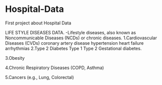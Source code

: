 # Hospital-Data
First project about Hospital Data

LIFE STYLE DISEASES DATA.
-Lifestyle diseases, also known as Noncommunicable Diseases (NCDs) or chronic diseases.
1.Cardiovascular Diseases (CVDs)
       coronary artery disease
       hypertension
       heart failure
       arrhythmias
2.Type 2 Diabetes
       Type 1
       Type 2
       Gestational diabetes. 

3.Obesity

4.Chronic Respiratory Diseases (COPD, Asthma)

5.Cancers (e.g., Lung, Colorectal)
